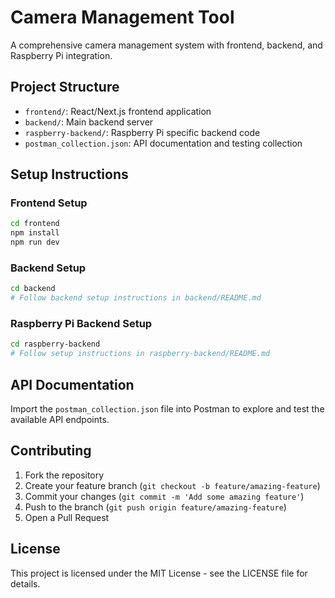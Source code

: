 # Camera Management Tool

A comprehensive camera management system with frontend, backend, and Raspberry Pi integration.

## Project Structure

- `frontend/`: React/Next.js frontend application
- `backend/`: Main backend server
- `raspberry-backend/`: Raspberry Pi specific backend code
- `postman_collection.json`: API documentation and testing collection

## Setup Instructions

### Frontend Setup
```bash
cd frontend
npm install
npm run dev
```

### Backend Setup
```bash
cd backend
# Follow backend setup instructions in backend/README.md
```

### Raspberry Pi Backend Setup
```bash
cd raspberry-backend
# Follow setup instructions in raspberry-backend/README.md
```

## API Documentation

Import the `postman_collection.json` file into Postman to explore and test the available API endpoints.

## Contributing

1. Fork the repository
2. Create your feature branch (`git checkout -b feature/amazing-feature`)
3. Commit your changes (`git commit -m 'Add some amazing feature'`)
4. Push to the branch (`git push origin feature/amazing-feature`)
5. Open a Pull Request

## License

This project is licensed under the MIT License - see the LICENSE file for details. 